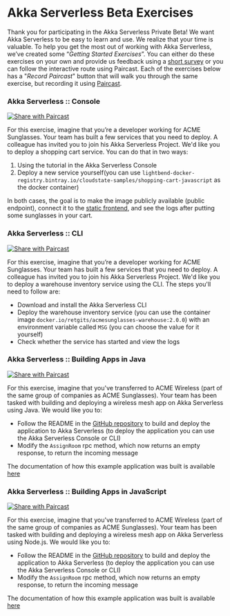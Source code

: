 # Akka Serverless Beta Exercises

Thank you for participating in the Akka Serverless Private Beta! We want Akka Serverless to be easy to learn and use. We realize that your time is valuable. To help you get the most out of working with Akka Serverless, we’ve created some “_Getting Started Exercises_”. You can either do these exercises on your own and provide us feedback using a [short survey](https://lightbend.qualtrics.com/jfe/form/SV_1CkcF7hvg40BLmu) or you can follow the interactive route using Paircast. Each of the exercises below has a "_Record Paircast_" button that will walk you through the same exercise, but recording it using [Paircast](https://paircast.io).


### Akka Serverless :: Console

<a href="https://app.paircast.io/intro?key=fce7be36-e30a-4078-8471-58ec2dacc8d4"><img src="https://app.paircast.io/images/share-your-build.png" alt="Share with Paircast"></a>

For this exercise, imagine that you’re a developer working for ACME Sunglasses. Your team has built a few services that you need to deploy. A colleague has invited you to join his Akka Serverless Project. We'd like you to deploy a shopping cart service. You can do that in two ways:

1. Using the tutorial in the Akka Serverless Console
2. Deploy a new service yourself(you can use `lightbend-docker-registry.bintray.io/cloudstate-samples/shopping-cart-javascript` as the docker container)

In both cases, the goal is to make the image publicly available (public endpoint), connect it to the [static frontend](https://static.akkaserverless.com/js-shopping-cart/index.html), and see the logs after putting some sunglasses in your cart.


### Akka Serverless :: CLI

<a href="https://app.paircast.io/intro?key=b8ddf958-622f-4340-a4e6-04f775066869"><img src="https://app.paircast.io/images/share-your-build.png" alt="Share with Paircast"></a>

For this exercise, imagine that you’re a developer working for ACME Sunglasses. Your team has built a few services that you need to deploy. A colleague has invited you to join his Akka Serverless Project. We'd like you to deploy a warehouse inventory service using the CLI. The steps you'll need to follow are:

* Download and install the Akka Serverless CLI
* Deploy the warehouse inventory service (you can use the container image `docker.io/retgits/acmesunglasses-warehouse:2.0.0`) with an environment variable called `MSG` (you can choose the value for it yourself)
* Check whether the service has started and view the logs


### Akka Serverless :: Building Apps in Java

<a href="https://app.paircast.io/intro?key=7fee1872-2e8f-41e1-859f-f3afe3b4b582"><img src="https://app.paircast.io/images/share-your-build.png" alt="Share with Paircast"></a>

For this exercise, imagine that you've transferred to ACME Wireless (part of the same group of companies as ACME Sunglasses). Your team has been tasked with building and deploying a wireless mesh app on Akka Serverless using Java. We would like you to:

* Follow the README in the [GitHub repository](https://github.com/lightbend-labs/akkaserverless-wirelessmesh-java) to build and deploy the application to Akka Serverless (to deploy the application you can use the Akka Serverless Console or CLI)
* Modify the `AssignRoom` rpc method, which now returns an empty response, to return the incoming message

The documentation of how this example application was built is available [here](https://developer.lightbend.com/docs/akka-serverless/tutorial/iotexample-learn.html)

### Akka Serverless :: Building Apps in JavaScript

<a href="https://app.paircast.io/intro?key=6425fdaf-2265-4c81-9d05-8d27baa6c5ba"><img src="https://app.paircast.io/images/share-your-build.png" alt="Share with Paircast"></a>

For this exercise, imagine that you've transferred to ACME Wireless (part of the same group of companies as ACME Sunglasses). Your team has been tasked with building and deploying a wireless mesh app on Akka Serverless using Node.js. We would like you to:

* Follow the README in the [GitHub repository](https://github.com/lightbend-labs/akkaserverless-wirelessmesh-javascript) to build and deploy the application to Akka Serverless (to deploy the application you can use the Akka Serverless Console or CLI)
* Modify the `AssignRoom` rpc method, which now returns an empty response, to return the incoming message

The documentation of how this example application was built is available [here](https://developer.lightbend.com/docs/akka-serverless/tutorial/iotexample-learn.html)
